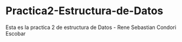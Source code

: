 # Practica2-Estructura-de-Datos
Esta es la practica 2 de estructura de Datos - Rene Sebastian Condori Escobar
